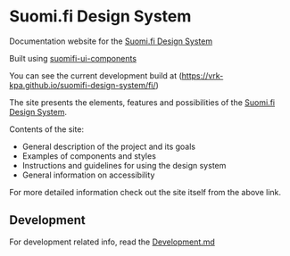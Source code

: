 # Suomi.fi Design System

Documentation website for the [Suomi.fi Design System](https://vrk-kpa.github.io/suomifi-design-system/fi/)

Built using [suomifi-ui-components](https://github.com/vrk-kpa/suomifi-ui-components)

You can see the current development build at (https://vrk-kpa.github.io/suomifi-design-system/fi/)

The site presents the elements, features and possibilities of the [Suomi.fi Design System](https://vrk-kpa.github.io/suomifi-design-system/fi/).

Contents of the site:

- General description of the project and its goals
- Examples of components and styles
- Instructions and guidelines for using the design system
- General information on accessibility

For more detailed information check out the site itself from the above link.

## Development

For development related info, read the [Development.md](DEVELOPMENT.md)
